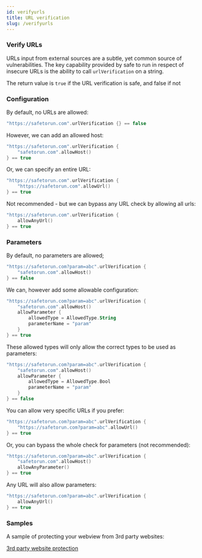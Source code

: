 ```yaml
---
id: verifyurls
title: URL verification
slug: /verifyurls
---
```


### Verify URLs

URLs input from external sources are a subtle, yet common source of vulnerabilities. 
The key capability provided by safe to run in respect of insecure URLs is the ability
to call `urlVerification` on a string. 

The return value is `true` if the URL verification is safe, and false if not

### Configuration 

By default, no URLs are allowed:

```kotlin
"https://safetorun.com".urlVerification {} == false 
```

However, we can add an allowed host:

```kotlin
"https://safetorun.com".urlVerification {
    "safetorun.com".allowHost()
} == true 
```

Or, we can specify an entire URL:

```kotlin
"https://safetorun.com".urlVerification {
    "https://safetorun.com".allowUrl()
} == true 
```

Not recommended - but we can bypass any URL check by allowing
all urls:

```kotlin
"https://safetorun.com".urlVerification {
    allowAnyUrl()
} == true 
```

### Parameters 

By default, no parameters are allowed;

```kotlin
"https://safetorun.com?param=abc".urlVerification {
    "safetorun.com".allowHost()
} == false
```

We can, however add some allowable configuration:

```kotlin
"https://safetorun.com?param=abc".urlVerification {
    "safetorun.com".allowHost()
    allowParameter {
        allowedType = AllowedType.String
        parameterName = "param"
    }
} == true 
```

These allowed types will only allow the correct types to be used as parameters:

```kotlin
"https://safetorun.com?param=abc".urlVerification {
    "safetorun.com".allowHost()
    allowParameter {
        allowedType = AllowedType.Bool
        parameterName = "param"
    }
} == false
```

You can allow very specific URLs if you prefer:

```kotlin
"https://safetorun.com?param=abc".urlVerification {
    "https://safetorun.com?param=abc".allowUrl()
} == true 
```

Or, you can bypass the whole check for parameters (not recommended):

```kotlin
"https://safetorun.com?param=abc".urlVerification {
    "safetorun.com".allowHost()
    allowAnyParameter()
} == true
```

Any URL will also allow parameters:

```kotlin
"https://safetorun.com?param=abc".urlVerification {
    allowAnyUrl()
} == true
```

### Samples

A sample of protecting your webview from 3rd party websites:

[3rd party website protection](https://github.com/Safetorun/safe_to_run/blob/feature/adding_intent_verification/app/src/main/java/com/andro/secure/webview/WebViewSample.kt)
